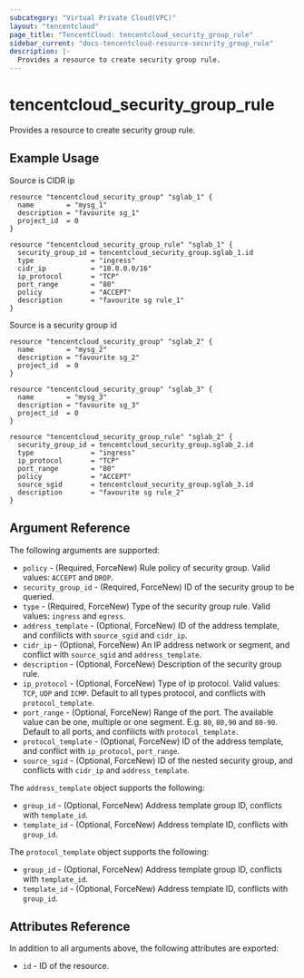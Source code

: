 ```yaml
---
subcategory: "Virtual Private Cloud(VPC)"
layout: "tencentcloud"
page_title: "TencentCloud: tencentcloud_security_group_rule"
sidebar_current: "docs-tencentcloud-resource-security_group_rule"
description: |-
  Provides a resource to create security group rule.
---
```


# tencentcloud_security_group_rule

Provides a resource to create security group rule.

## Example Usage

Source is CIDR ip

```hcl
resource "tencentcloud_security_group" "sglab_1" {
  name        = "mysg_1"
  description = "favourite sg_1"
  project_id  = 0
}

resource "tencentcloud_security_group_rule" "sglab_1" {
  security_group_id = tencentcloud_security_group.sglab_1.id
  type              = "ingress"
  cidr_ip           = "10.0.0.0/16"
  ip_protocol       = "TCP"
  port_range        = "80"
  policy            = "ACCEPT"
  description       = "favourite sg rule_1"
}
```

Source is a security group id

```hcl
resource "tencentcloud_security_group" "sglab_2" {
  name        = "mysg_2"
  description = "favourite sg_2"
  project_id  = 0
}

resource "tencentcloud_security_group" "sglab_3" {
  name        = "mysg_3"
  description = "favourite sg_3"
  project_id  = 0
}

resource "tencentcloud_security_group_rule" "sglab_2" {
  security_group_id = tencentcloud_security_group.sglab_2.id
  type              = "ingress"
  ip_protocol       = "TCP"
  port_range        = "80"
  policy            = "ACCEPT"
  source_sgid       = tencentcloud_security_group.sglab_3.id
  description       = "favourite sg rule_2"
}
```

## Argument Reference

The following arguments are supported:

* `policy` - (Required, ForceNew) Rule policy of security group. Valid values: `ACCEPT` and `DROP`.
* `security_group_id` - (Required, ForceNew) ID of the security group to be queried.
* `type` - (Required, ForceNew) Type of the security group rule. Valid values: `ingress` and `egress`.
* `address_template` - (Optional, ForceNew) ID of the address template, and confilicts with `source_sgid` and `cidr_ip`.
* `cidr_ip` - (Optional, ForceNew) An IP address network or segment, and conflict with `source_sgid` and `address_template`.
* `description` - (Optional, ForceNew) Description of the security group rule.
* `ip_protocol` - (Optional, ForceNew) Type of ip protocol. Valid values: `TCP`, `UDP` and `ICMP`. Default to all types protocol, and conflicts with `protocol_template`.
* `port_range` - (Optional, ForceNew) Range of the port. The available value can be one, multiple or one segment. E.g. `80`, `80,90` and `80-90`. Default to all ports, and confilicts with `protocol_template`.
* `protocol_template` - (Optional, ForceNew) ID of the address template, and conflict with `ip_protocol`, `port_range`.
* `source_sgid` - (Optional, ForceNew) ID of the nested security group, and conflicts with `cidr_ip` and `address_template`.

The `address_template` object supports the following:

* `group_id` - (Optional, ForceNew) Address template group ID, conflicts with `template_id`.
* `template_id` - (Optional, ForceNew) Address template ID, conflicts with `group_id`.

The `protocol_template` object supports the following:

* `group_id` - (Optional, ForceNew) Address template group ID, conflicts with `template_id`.
* `template_id` - (Optional, ForceNew) Address template ID, conflicts with `group_id`.

## Attributes Reference

In addition to all arguments above, the following attributes are exported:

* `id` - ID of the resource.



